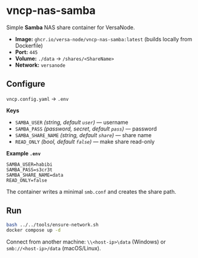 # vncp-nas-samba

Simple **Samba** NAS share container for VersaNode.

- **Image:** `ghcr.io/versa-node/vncp-nas-samba:latest` (builds locally from Dockerfile)
- **Port:** `445`
- **Volume:** `./data` → `/shares/<ShareName>`
- **Network:** `versanode`

## Configure

`vncp.config.yaml` → `.env`

**Keys**
- `SAMBA_USER` *(string, default `user`)* — username
- `SAMBA_PASS` *(password, secret, default `pass`)* — password
- `SAMBA_SHARE_NAME` *(string, default `share`)* — share name
- `READ_ONLY` *(bool, default `false`)* — make share read-only

**Example `.env`**
```env
SAMBA_USER=habibi
SAMBA_PASS=s3cr3t
SAMBA_SHARE_NAME=data
READ_ONLY=false
```

The container writes a minimal `smb.conf` and creates the share path.

## Run
```bash
bash ../../tools/ensure-network.sh
docker compose up -d
```

Connect from another machine: `\\<host-ip>\data` (Windows) or `smb://<host-ip>/data` (macOS/Linux).
